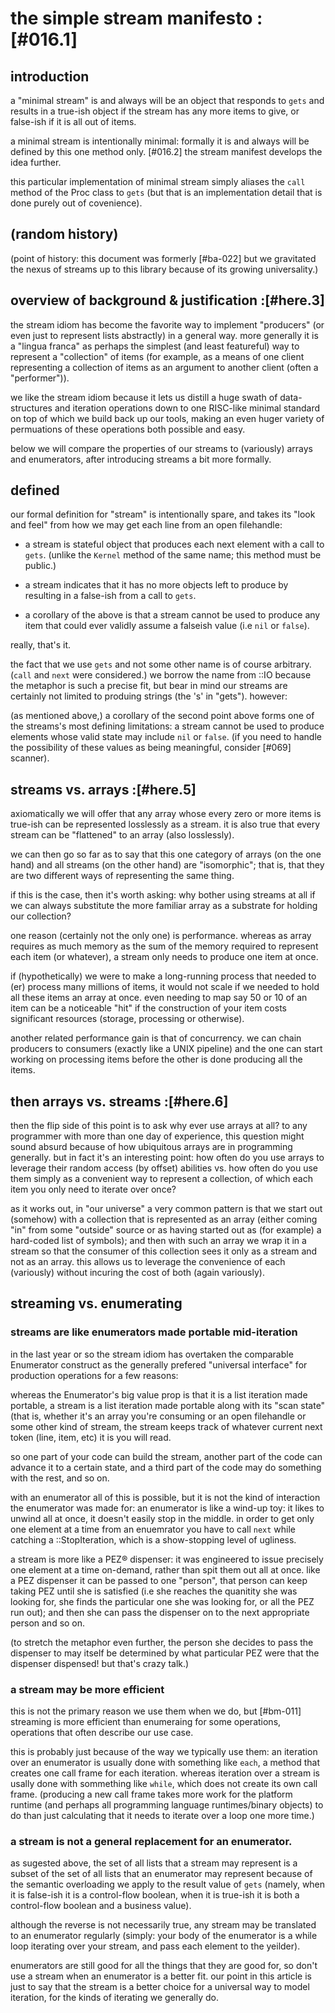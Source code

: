 # the simple stream manifesto :[#016.1]

## introduction

a "minimal stream" is and always will be an object that
responds to `gets` and results in a true-ish object if the stream has
any more items to give, or false-ish if it is all out of items.

a minimal stream is intentionally minimal: formally it is and always will
be defined by this one method only. [#016.2] the stream manifest develops
the idea further.

this particular implementation of minimal stream simply aliases the `call`
method of the Proc class to `gets` (but that is an implementation detail
that is done purely out of covenience).




## (random history)

(point of history: this document was formerly [#ba-022] but we
gravitated the nexus of streams up to this library because of its
growing universality.)




## overview of background & justification :[#here.3]

the stream idiom has become the favorite way to implement "producers" (or
even just to represent lists abstractly) in a general way. more generally
it is a "lingua franca" as perhaps the simplest (and least featureful)
way to represent a "collection" of items (for example, as a means of one
client representing a collection of items as an argument to another client
(often a "performer")).

we like the stream idiom because it lets us distill a huge swath of
data-structures and iteration operations down to one RISC-like minimal
standard on top of which we build back up our tools, making an even huger
variety of permuations of these operations both possible and easy.

below we will compare the properties of our streams to (variously) arrays
and enumerators, after introducing streams a bit more formally.




## defined

our formal definition for "stream" is intentionally spare, and takes its
"look and feel" from how we may get each line from an open filehandle:

  - a stream is stateful object that produces each next element with a
    call to `gets`. (unlike the `Kernel` method of the same name; this
    method must be public.)

  - a stream indicates that it has no more objects left to produce by
    resulting in a false-ish from a call to `gets`.

  - a corollary of the above is that a stream cannot be used to produce
    any item that could ever validly assume a falseish value (i.e `nil`
    or `false`).

really, that's it.

the fact that we use `gets` and not some other name is of course arbitrary.
(`call` and `next` were considered.) we borrow the name from ::IO because the
metaphor is such a precise fit, but bear in mind our streams are certainly
not limited to produing strings (the 's' in "gets"). however:

(as mentioned above,)
a corollary of the second point above forms one of the streams's most
defining limitations: a stream cannot be used to produce elements whose
valid state may include `nil` or `false`. (if you need to handle the
possibility of these values as being meaningful, consider [#069] scanner).




## streams vs. arrays :[#here.5]

axiomatically we will offer that any array whose every zero or more items
is true-ish can be represented losslessly as a stream. it is also true
that every stream can be "flattened" to an array (also losslessly).

we can then go so far as to say that this one category of arrays (on the
one hand) and all streams (on the other hand) are "isomorphic"; that is,
that they are two different ways of representing the same thing.

if this is the case, then it's worth asking: why bother using streams at
all if we can always substitute the more familiar array as a substrate
for holding our collection?

one reason (certainly not the only one) is performance. whereas as array
requires as much memory as the sum of the memory required to represent
each item (or whatever), a stream only needs to produce one item at once.

if (hypothetically) we were to make a long-running process that needed
to (er) process many millions of items, it would not scale if we needed
to hold all these items an array at once. even needing to map say 50 or
10 of an item can be a noticeable "hit" if the construction of your item
costs significant resources (storage, processing or otherwise).

another related performance gain is that of concurrency. we can chain
producers to consumers (exactly like a UNIX pipeline) and the one can
start working on processing items before the other is done producing all
the items.




## then arrays vs. streams  :[#here.6]

then the flip side of this point is to ask why ever use arrays at all?
to any programmer with more than one day of experience, this question might
sound absurd because of how ubiquitous arrays are in programming generally.
but in fact it's an interesting point: how often do you use arrays to
leverage their random access (by offset) abilities vs. how often do you use
them simply as a convenient way to represent a collection, of which each
item you only need to iterate over once?

as it works out, in "our universe" a very common pattern is that we start
out (somehow) with a collection that is represented as an array (either
coming "in" from some "outside" source or as having started out as (for
example) a hard-coded list of symbols); and then with such an array we
wrap it in a stream so that the consumer of this collection sees it only
as a stream and not as an array. this allows us to leverage the convenience
of each (variously) without incuring the cost of both (again variously).




## streaming vs. enumerating

### streams are like enumerators made portable mid-iteration

in the last year or so the stream idiom has overtaken the comparable
Enumerator construct as the generally prefered "universal interface" for
production operations for a few reasons:

whereas the Enumerator's big value prop is that it is a list iteration made
portable, a stream is a list iteration made portable along with its
"scan state" (that is, whether it's an array you're consuming or an
open filehandle or some other kind of stream, the stream keeps track of
whatever current next token (line, item, etc) it is you will read.

so one part of your code can build the stream, another part of the
code can advance it to a certain state, and a third part of the code may
do something with the rest, and so on.

with an enumerator all of this is possible, but it is not the kind of
interaction the enumerator was made for: an enumerator is like a wind-up toy:
it likes to unwind all at once, it doesn't easily stop in the middle. in order
to get only one element at a time from an enuemrator you have to call `next`
while catching a ::StopIteration, which is a show-stopping level of ugliness.

a stream is more like a PEZ® dispenser: it was engineered to issue precisely
one element at a time on-demand, rather than spit them out all at once.
like a PEZ dispenser it can be passed to one "person", that person can keep
taking PEZ until she is satisfied (i.e she reaches the quanitity she was
looking for, she finds the particular one she was looking for, or all the
PEZ run out); and then she can pass the dispenser on to the next appropriate
person and so on.

(to stretch the metaphor even further, the person she decides to pass the
dispenser to may itself be determined by what particular PEZ were that the
dispenser dispensed! but that's crazy talk.)



### a stream may be more efficient

this is not the primary reason we use them when we do, but [#bm-011] streaming
is more efficient than enumeraing for some operations, operations that often
describe our use case.

this is probably just because of the way we typically use them: an iteration
over an enumerator is usually done with something like `each`, a method that
creates one call frame for each iteration. whereas iteration over a stream
is usally done with sommething like `while`, which does not create its own
call frame. (producing a new call frame takes more work for the platform
runtime (and perhaps all programming language runtimes/binary objects) to
do than just calculating that it needs to iterate over a loop one more time.)



### a stream is not a general replacement for an enumerator.

as sugested above, the set of all lists that a stream may represent is a
subset of the set of all lists that an enumerator may represent because of the
semantic overloading we apply to the result value of `gets` (namely, when it
is false-ish it is a control-flow boolean, when it is true-ish it is both a
control-flow boolean and a business value).

although the reverse is not necessarily true, any stream may be translated
to an enumerator regularly (simply: your body of the enumerator is a while
loop iterating over your stream, and pass each element to the yeilder).

enumerators are still good for all the things that they are good for, so
don't use a stream when an enumerator is a better fit. our point in this
article is just to say that the stream is a better choice for a universal
way to model iteration, for the kinds of iterating we generally do.
